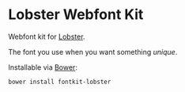 # Lobster Webfont Kit

Webfont kit for [Lobster](http://www.impallari.com/lobster).

The font you use when you want something *unique*.

Installable via [Bower](http://bower.io):

    bower install fontkit-lobster